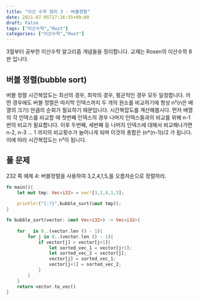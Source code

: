 ```yaml
---
title: "이산 수학 정리 3 - 버블정렬"
date: 2021-07-05T17:26:55+09:00
draft: False
tags: ["이산수학","Rust"]
categories: ["이산수학","Rust"]
---
```


3월부터 공부한 이산수학 알고리즘 개념들을 정리합니다. 교재는 Rosen의 이산수학 8판 입니다.

## 버블 정렬(bubble sort)

버블 정렬 시간복잡도는 최선의 경우, 최악의 경우, 평균적인 경우 모두 일정합니다. 어떤 경우에도 버블 정렬은 마지막 인덱스까지 두 개의 원소를 비교하기에 항상 n²(n은 배열의 크기) 만큼의 순회가 필요하기 때문입니다. 시간복잡도를 계산해봅시다. 먼저 배열의 각 인덱스를 비교할 때 첫번째 인덱스의 경우 나머지 인덱스들과의 비교를 위해 n-1 번의 비교가 필요합니다. 이후 두번째, 세번째 등 나머지 인덱스에 대해서 비교해나가면 n-2, n-3 ... 1 까지의 비교횟수가 늘어나게 되며 이것의 총합은 (n*(n-1))/2 가 됩니다. 이에 따라 시간복잡도는 n²이 됩니다.

## 풀 문제

232 쪽 예제 4: 버블정렬을 사용하여 3,2,4,1,5,를 오름차순으로 정렬하라.

```Rust
fn main(){
    let mut tmp: Vec<i32> = vec![3,2,4,1,5];
        
    println!("{:?}",bubble_sort(&mut tmp));
}

fn bubble_sort(vector: &mut Vec<i32>) -> Vec<i32>{
    
    for _ in 0..(vector.len () - 1){
        for j in 0..(vector.len () - 1){
            if vector[j] > vector[j+1]{
                let sorted_vec_1 = vector[j+1];
                let sorted_vec_2 = vector[j];
                vector[j] = sorted_vec_1;
                vector[j+1] = sorted_vec_2;
            }
        }
    }
    return vector.to_vec()
}

```
